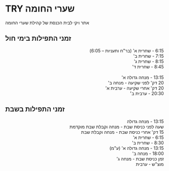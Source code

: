 # TRY שערי החומה
אתר ויקי לבית הכנסת של קהילת שערי החומה

## זמני התפילות בימי חול
<p dir='rtl' align='right'>
6:15 - שחרית א' (בר"ח ותעניות – 6:05) <br>
7:15 - שחרית ב' <br>
8:15 - שחרית ג' <br>
8:45 - שחרית ד' <br> 
<br>
13:15 - מנחה גדולה א' <br>
20 דק' לפני שקיעה - מנחה ב' <br>
20 דק' אחרי שקיעה - ערבית א' <br>
20:30 - ערבית ב׳ <br>
</p>

## זמני התפילות בשבת
<p dir='rtl' align='right'>
13:15 - מנחה גדולה <br>
שעה לפני כניסת שבת -
מנחה וקבלת שבת מוקדמת <br>
15 דק' אחרי כניסת שבת - 
מנחה וקבלת שבת <br>
6:15 - שחרית א' <br>
8:30 - שחרית ב' <br>
13:15 - מנחה גדולה א' (ע"מ) <br>
18:00 - מנחה ב' <br> 
זמן כניסת שבת - מנחה ג' <br> 
מוצ"ש - ערבית  <br>
</p>

